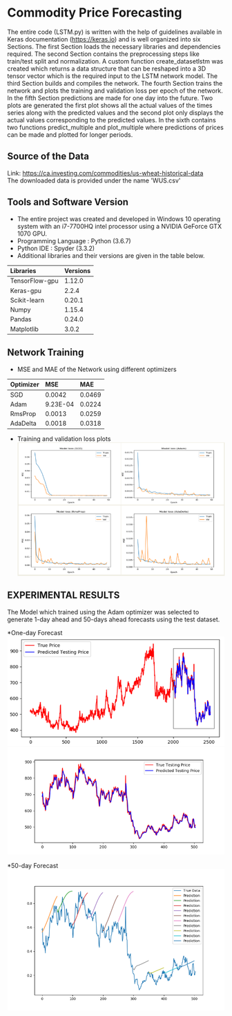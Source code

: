 # Commodity Price Forecasting
The entire code (LSTM.py) is written with the help of guidelines available in Keras documentation (https://keras.io) and is well organized into six Sections. The first Section loads the necessary libraries and dependencies required. The second Section contains the preprocessing steps like train/test split and normalization. A custom function create_datasetlstm was created which returns a data structure that can be reshaped into a 3D tensor vector which is the required input to the LSTM network model. The third Section builds and compiles the network. The fourth Section trains the network and plots the training and validation loss per epoch of the network. In the fifth Section predictions are made for one day into the future. Two plots are generated the first plot shows all the actual values of the times series along with the predicted values and the second plot only displays the actual values corresponding to the predicted values. In the sixth contains two functions predict_multiple and plot_multiple where predictions of prices can be made and plotted for longer periods.

## Source of the Data
Link: https://ca.investing.com/commodities/us-wheat-historical-data <br/>
The downloaded data is provided under the name 'WUS.csv'

## Tools and Software Version
* The entire project was created and developed in Windows 10 operating system with an
 i7-7700HQ intel processor using a NVIDIA GeForce GTX 1070 GPU.  
* Programming Language : Python (3.6.7)  
* Python IDE : Spyder (3.3.2)  
* Additional libraries and their versions are given in the table below.

| Libraries| Versions |
| :-------------  | :------------- |
|TensorFlow-gpu  | 1.12.0        |
| Keras-gpu      |2.2.4          |
|Scikit-learn  | 0.20.1       |
| Numpy      |1.15.4         |
|Pandas  | 0.24.0       |
| Matplotlib     |3.0.2          |  

## Network Training

* MSE and MAE of the Network using different optimizers

|Optimizer|	MSE	| MAE|
| :----  | :---- | :---- |
|SGD	|0.0042|	0.0469|
|Adam	|9.23E-04|	0.0224|
|RmsProp	|0.0013	|0.0259|
|AdaDelta	|0.0018|	0.0318|

* Training and validation loss plots
![](Results/Msemae.PNG)    

## 	EXPERIMENTAL RESULTS
The Model which trained using the Adam optimizer was selected to generate 1-day ahead and 50-days ahead forecasts using the test dataset.

*One-day Forecast
![](Results/1DD.PNG)    
![](Results/1D.png)  

*50-day Forecast
![](Results/50D.png)


